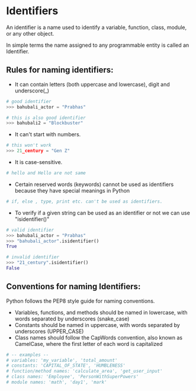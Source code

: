 # Identifiers

An identifier is a name used to identify a variable, function, class, module, or any other object.

In simple terms the name assigned to any programmable entity is called an Identifier.

## Rules for naming identifiers:
- It can contain letters (both uppercase and lowercase), digit and underscore(_)
```python
# good identifier
>>> bahubali_actor = "Prabhas"

# this is also good identifier
>>> bahubali2 = "Blockbuster"
```
- It can't start with numbers.
```python
# this won't work
>>> 21_century = "Gen Z"
```
- It is case-sensitive.
```python
# hello and Hello are not same
```
- Certain reserved words (keywords) cannot be used as identifiers because they have special meanings in Python
```python
# if, else , type, print etc. can't be used as identifiers.
```
- To verify if a given string can be used as an identifier or not we can use "isidentifier()"
```python
# valid identifier
>>> bahubali_actor = "Prabhas"
>>> "bahubali_actor".isidentifier()
True

# invalid identifier
>>> "21_century".isidentifier()
False
```

## Conventions for naming Identifiers:
Python follows the PEP8 style guide for naming conventions.
- Variables, functions, and methods should be named in lowercase, with words separated by underscores (snake_case)
- Constants should be named in uppercase, with words separated by underscores (UPPER_CASE)
- Class names should follow the CapWords convention, also known as CamelCase, where the first letter of each word is capitalized
```python
# -- examples --
# variables: 'my_variable', 'total_amount'
# constants: 'CAPITAL_OF_STATE', 'HUMBLENESS'
# function/method names: 'calculate_area', 'get_user_input'
# class names: 'Employee', 'PersonWithSuperPowers'
# module names: 'math', 'day1', 'mark'
```

